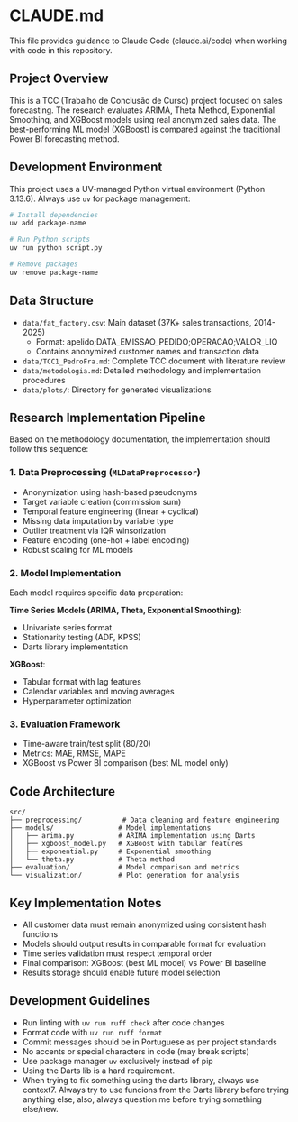# CLAUDE.md

This file provides guidance to Claude Code (claude.ai/code) when working with code in this repository.

## Project Overview

This is a TCC (Trabalho de Conclusão de Curso) project focused on sales forecasting. The research evaluates ARIMA, Theta Method, Exponential Smoothing, and XGBoost models using real anonymized sales data. The best-performing ML model (XGBoost) is compared against the traditional Power BI forecasting method.

## Development Environment

This project uses a UV-managed Python virtual environment (Python 3.13.6). Always use `uv` for package management:

```bash
# Install dependencies
uv add package-name

# Run Python scripts  
uv run python script.py

# Remove packages
uv remove package-name
```

## Data Structure

- `data/fat_factory.csv`: Main dataset (37K+ sales transactions, 2014-2025)
  - Format: apelido;DATA_EMISSAO_PEDIDO;OPERACAO;VALOR_LIQ
  - Contains anonymized customer names and transaction data
- `data/TCC1_PedroFra.md`: Complete TCC document with literature review
- `data/metodologia.md`: Detailed methodology and implementation procedures
- `data/plots/`: Directory for generated visualizations

## Research Implementation Pipeline

Based on the methodology documentation, the implementation should follow this sequence:

### 1. Data Preprocessing (`MLDataPreprocessor`)
- Anonymization using hash-based pseudonyms
- Target variable creation (commission sum)
- Temporal feature engineering (linear + cyclical)
- Missing data imputation by variable type
- Outlier treatment via IQR winsorization
- Feature encoding (one-hot + label encoding)
- Robust scaling for ML models

### 2. Model Implementation
Each model requires specific data preparation:

**Time Series Models (ARIMA, Theta, Exponential Smoothing)**:
- Univariate series format
- Stationarity testing (ADF, KPSS)
- Darts library implementation

**XGBoost**:
- Tabular format with lag features
- Calendar variables and moving averages
- Hyperparameter optimization

### 3. Evaluation Framework
- Time-aware train/test split (80/20)
- Metrics: MAE, RMSE, MAPE
- XGBoost vs Power BI comparison (best ML model only)

## Code Architecture

```
src/
├── preprocessing/          # Data cleaning and feature engineering
├── models/                # Model implementations
│   ├── arima.py           # ARIMA implementation using Darts
│   ├── xgboost_model.py   # XGBoost with tabular features  
│   ├── exponential.py     # Exponential smoothing
│   └── theta.py           # Theta method
├── evaluation/            # Model comparison and metrics
└── visualization/         # Plot generation for analysis
```

## Key Implementation Notes

- All customer data must remain anonymized using consistent hash functions
- Models should output results in comparable format for evaluation
- Time series validation must respect temporal order
- Final comparison: XGBoost (best ML model) vs Power BI baseline
- Results storage should enable future model selection

## Development Guidelines

- Run linting with `uv run ruff check` after code changes
- Format code with `uv run ruff format` 
- Commit messages should be in Portuguese as per project standards
- No accents or special characters in code (may break scripts)
- Use package manager `uv` exclusively instead of pip
- Using the Darts lib is a hard requirement.
- When trying to fix something using the darts library, always use context7. Always try to use funcions from the Darts library before trying anything else, also, always question me before trying something else/new.